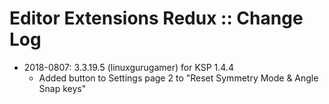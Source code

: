 # Editor Extensions Redux :: Change Log

* 2018-0807: 3.3.19.5 (linuxgurugamer) for KSP 1.4.4
	+ Added button to Settings page 2 to "Reset Symmetry Mode & Angle Snap keys"

